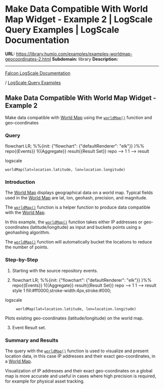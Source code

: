# Make Data Compatible With World Map Widget - Example 2 | LogScale Query Examples | LogScale Documentation

**URL:** https://library.humio.com/examples/examples-worldmap-geocoordinates-2.html
**Subdomain:** library
**Description:** 

---

[Falcon LogScale Documentation](https://library.humio.com)

/ [LogScale Query Examples](examples.html)

## Make Data Compatible With World Map Widget - Example 2

Make data compatible with [World Map](https://library.humio.com/data-analysis/widgets-worldmap.html) using the [`worldMap()`](https://library.humio.com/data-analysis/functions-worldmap.html) function and geo-coordinates 

### Query

flowchart LR; %%{init: {"flowchart": {"defaultRenderer": "elk"}} }%% repo{{Events}} 1{{Aggregate}} result{{Result Set}} repo --> 1 1 --> result

logscale
    
    
    worldMap(lat=location.latitude, lon=location.longitude)

### Introduction

The [World Map](https://library.humio.com/data-analysis/widgets-worldmap.html) displays geographical data on a world map. Typical fields used in the [World Map](https://library.humio.com/data-analysis/widgets-worldmap.html) are lat, lon, geohash, precision, and magnitude. 

The [`worldMap()`](https://library.humio.com/data-analysis/functions-worldmap.html) function is a helper function to produce data compatible with the [World Map](https://library.humio.com/data-analysis/widgets-worldmap.html). 

In this example, the [`worldMap()`](https://library.humio.com/data-analysis/functions-worldmap.html) function takes either IP addresses or geo-coordinates (latitude/longitude) as input and buckets points using a geohashing algorithm. 

The [`worldMap()`](https://library.humio.com/data-analysis/functions-worldmap.html) function will automatically bucket the locations to reduce the number of points. 

### Step-by-Step

  1. Starting with the source repository events.

  2. flowchart LR; %%{init: {"flowchart": {"defaultRenderer": "elk"}} }%% repo{{Events}} 1{{Aggregate}} result{{Result Set}} repo --> 1 1 --> result style 1 fill:#ff0000,stroke-width:4px,stroke:#000;

logscale
         
         worldMap(lat=location.latitude, lon=location.longitude)

Plots existing geo-coordinates (latitude/longitude) on the world map. 

  3. Event Result set.




### Summary and Results

The query with the [`worldMap()`](https://library.humio.com/data-analysis/functions-worldmap.html) function is used to visualize and present location data, in this case IP addresses and their exact geo-coordinates, in a [World Map](https://library.humio.com/data-analysis/widgets-worldmap.html). 

Visualization of IP addresses and their exact geo-coordinates on a global map is more accurate and useful in cases where high precision is required, for example for physical asset tracking.
